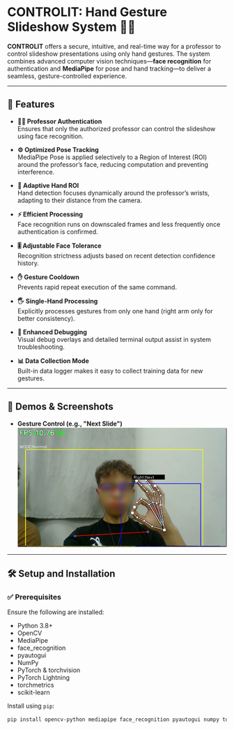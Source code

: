 # CONTROLIT: Hand Gesture Slideshow System 👨‍🏫

**CONTROLIT** offers a secure, intuitive, and real-time way for a professor to control slideshow presentations using only hand gestures. The system combines advanced computer vision techniques—**face recognition** for authentication and **MediaPipe** for pose and hand tracking—to deliver a seamless, gesture-controlled experience.

---

## 🚀 Features

- **🧑‍🏫 Professor Authentication**  
  Ensures that only the authorized professor can control the slideshow using face recognition.

- **⚙️ Optimized Pose Tracking**  
  MediaPipe Pose is applied selectively to a Region of Interest (ROI) around the professor’s face, reducing computation and preventing interference.

- **📍 Adaptive Hand ROI**  
  Hand detection focuses dynamically around the professor’s wrists, adapting to their distance from the camera.

- **⚡ Efficient Processing**  
  Face recognition runs on downscaled frames and less frequently once authentication is confirmed.

- **🎚️ Adjustable Face Tolerance**  
  Recognition strictness adjusts based on recent detection confidence history.

- **✋ Gesture Cooldown**  
  Prevents rapid repeat execution of the same command.

- **🖐️ Single-Hand Processing**  
  Explicitly processes gestures from only one hand (right arm only for better consistency).

- **🐛 Enhanced Debugging**  
  Visual debug overlays and detailed terminal output assist in system troubleshooting.

- **📊 Data Collection Mode**  
  Built-in data logger makes it easy to collect training data for new gestures.

---

## 📸 Demos & Screenshots

- **Gesture Control (e.g., "Next Slide")**  
![Next Slide](/images/next_up.png)

---

## 🛠️ Setup and Installation

### ✅ Prerequisites

Ensure the following are installed:

- Python 3.8+
- OpenCV
- MediaPipe
- face_recognition
- pyautogui
- NumPy
- PyTorch & torchvision
- PyTorch Lightning
- torchmetrics
- scikit-learn

Install using `pip`:

```bash
pip install opencv-python mediapipe face_recognition pyautogui numpy torch torchvision pytorch-lightning torchmetrics scikit-learn
